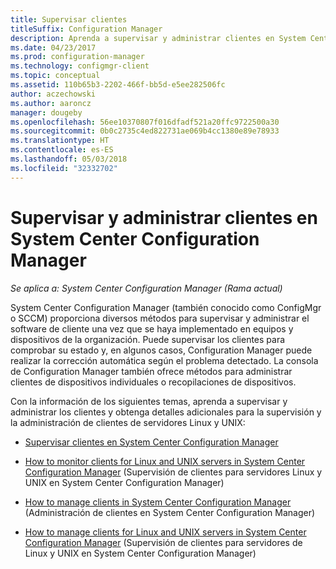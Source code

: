 ```yaml
---
title: Supervisar clientes
titleSuffix: Configuration Manager
description: Aprenda a supervisar y administrar clientes en System Center Configuration Manager.
ms.date: 04/23/2017
ms.prod: configuration-manager
ms.technology: configmgr-client
ms.topic: conceptual
ms.assetid: 110b65b3-2202-466f-bb5d-e5ee282506fc
author: aczechowski
ms.author: aaroncz
manager: dougeby
ms.openlocfilehash: 56ee10370807f016dfadf521a20ffc9722500a30
ms.sourcegitcommit: 0b0c2735c4ed822731ae069b4cc1380e89e78933
ms.translationtype: HT
ms.contentlocale: es-ES
ms.lasthandoff: 05/03/2018
ms.locfileid: "32332702"
---
```

# <a name="monitor-and-manage-clients-in-system-center-configuration-manager"></a>Supervisar y administrar clientes en System Center Configuration Manager

*Se aplica a: System Center Configuration Manager (Rama actual)*

System Center Configuration Manager (también conocido como ConfigMgr o SCCM) proporciona diversos métodos para supervisar y administrar el software de cliente una vez que se haya implementado en equipos y dispositivos de la organización.  Puede supervisar los clientes para comprobar su estado y, en algunos casos, Configuration Manager puede realizar la corrección automática según el problema detectado. La consola de Configuration Manager también ofrece métodos para administrar clientes de dispositivos individuales o recopilaciones de dispositivos.  

 Con la información de los siguientes temas, aprenda a supervisar y administrar los clientes y obtenga detalles adicionales para la supervisión y la administración de clientes de servidores Linux y UNIX:  

-   [Supervisar clientes en System Center Configuration Manager](../../../core/clients/manage/monitor-clients.md)  

-   [How to monitor clients for Linux and UNIX servers in System Center Configuration Manager](../../../core/clients/manage/monitor-clients-for-linux-and-unix-servers.md) (Supervisión de clientes para servidores Linux y UNIX en System Center Configuration Manager)  

-   [How to manage clients in System Center Configuration Manager](../../../core/clients/manage/manage-clients.md) (Administración de clientes en System Center Configuration Manager)  

-   [How to manage clients for Linux and UNIX servers in System Center Configuration Manager](../../../core/clients/manage/manage-clients-for-linux-and-unix-servers.md) (Supervisión de clientes para servidores de Linux y UNIX en System Center Configuration Manager)  
